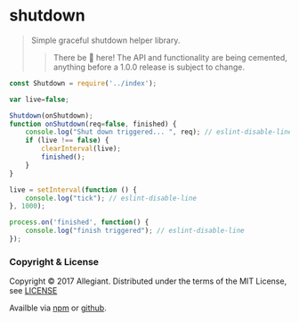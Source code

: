 # shutdown

> Simple graceful shutdown helper library.
>> There be 🐲 here! The API and functionality are being cemented, anything before a 1.0.0 release is subject to change.

```js
const Shutdown = require('../index');

var live=false;

Shutdown(onShutdown);
function onShutdown(req=false, finished) {
    console.log("Shut down triggered... ", req); // eslint-disable-line
    if (live !== false) {
        clearInterval(live);
        finished();
    }
}

live = setInterval(function () { 
    console.log("tick"); // eslint-disable-line
}, 1000); 

process.on('finished', function() {
    console.log("finish triggered"); // eslint-disable-line
});
```

### Copyright & License

Copyright &copy; 2017 Allegiant. Distributed under the terms of the MIT License, see [LICENSE](https://github.com/allegiant-js/shutdown/blob/master/LICENSE)

Availble via [npm](https://www.npmjs.com/package/@allegiant/shutdown) or [github](https://github.com/allegiant-js/shutdown).
